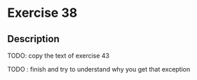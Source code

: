 # Exercise 38

## Description
TODO: copy the text of exercise 43

TODO : finish and try to understand why you get that exception
